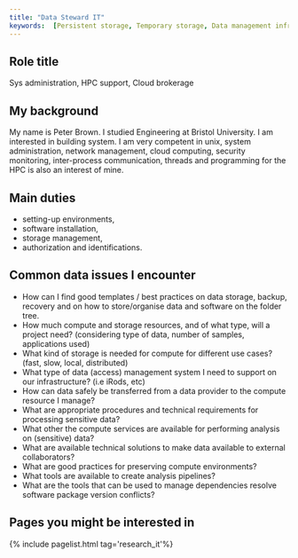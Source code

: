 ```yaml
---
title: "Data Steward IT"
keywords:  [Persistent storage, Temporary storage, Data management infrastructure, Data repositories, FAIR, Open data, DMP, Sensitive data, Information security (and related concepts), Data brokering, Data organisation, AAI, Containerisation, Reproducibility, Persistent identifiers, Automated submission, Cloud computing, HPC, <type> data, Life science data]
---
```


## Role title

Sys administration, HPC support, Cloud brokerage

## My background
My name is Peter Brown. I studied Engineering at Bristol University. I am interested in building system. I am very competent in unix, system administration, network management, cloud computing, security monitoring, inter-process communication, threads and programming for the HPC is also an interest of mine.


## Main duties

 * setting-up environments, 
 * software installation,
 * storage management, 
 * authorization and identifications.

## Common data issues I encounter

 * How can I find good templates / best practices on data storage, backup, recovery and on how to store/organise data and software on the folder tree.
 * How much compute and storage resources, and of what type, will a project need? (considering type of data, number of samples, applications used)
 * What kind of storage is needed for compute for different use cases? (fast, slow, local, distributed)
 * What type of data (access) management system I need to support on our infrastructure? (i.e iRods, etc)
 * How can data safely be transferred from a data provider to the compute resource I manage? 
 * What are appropriate procedures and technical requirements for processing sensitive data? 
 * What other the compute services are available for performing analysis on (sensitive) data?
 * What are available technical solutions to make data available to external collaborators?
 * What are good practices for preserving compute environments?
 * What tools are available to create analysis pipelines?
 * What are the tools that can be used to manage dependencies resolve software package version conflicts?


## Pages you might be interested in

{% include pagelist.html tag='research_it'%}





